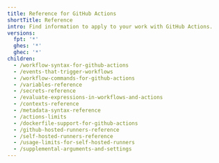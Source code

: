 ```yaml
---
title: Reference for GitHub Actions
shortTitle: Reference
intro: Find information to apply to your work with GitHub Actions.
versions:
  fpt: '*'
  ghes: '*'
  ghec: '*'
children:
  - /workflow-syntax-for-github-actions
  - /events-that-trigger-workflows
  - /workflow-commands-for-github-actions
  - /variables-reference
  - /secrets-reference
  - /evaluate-expressions-in-workflows-and-actions
  - /contexts-reference
  - /metadata-syntax-reference
  - /actions-limits
  - /dockerfile-support-for-github-actions
  - /github-hosted-runners-reference
  - /self-hosted-runners-reference
  - /usage-limits-for-self-hosted-runners
  - /supplemental-arguments-and-settings
---
```


